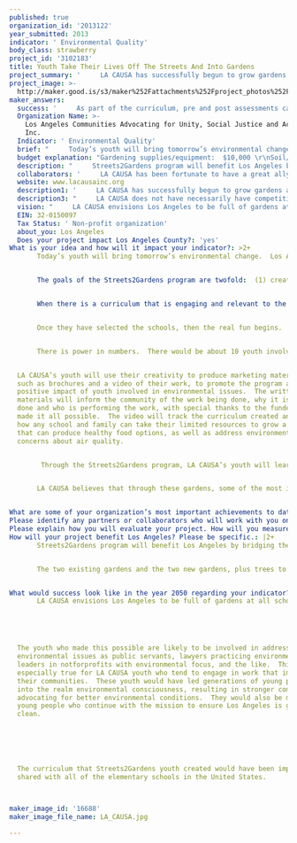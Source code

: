 ```yaml
---
published: true
organization_id: '2013122'
year_submitted: 2013
indicator: ' Environmental Quality'
body_class: strawberry
project_id: '3102183'
title: Youth Take Their Lives Off The Streets And Into Gardens
project_summary: '     LA CAUSA has successfully begun to grow gardens at Humphreys Elementary and Eastman Elementary.  These gardens have served to host mentor/mentee events and has engaged a number of community youth and elementary school children.  Through the California Endowment, LA CAUSA has also helped corner stores in Boyle Heights change their appearance and products to offer healthier foods, including more fruits and vegetables.  The corner stores receiving this attention are those surrounding poor-performing elementary schools in Boyle Heights.  Recently, San Gabriel Conservation Core and LA CAUSA have been discussing a partnership to grow a community farm that would feed families in need of healthier food options.'
project_image: >-
  http://maker.good.is/s3/maker%252Fattachments%252Fproject_photos%252Fimages%252F16688%252Fdisplay%252FLA_CAUSA.jpg=c570x385
maker_answers:
  success: '     As part of the curriculum, pre and post assessments can be given to the elementary school children, as well as the community members who attend the workshops.  These assessments will reflect how much they knew about the benefits of gardens on the environment before working with LA CAUSA and compare it to the knowledge base after attending an educational session or workshop with LA CAUSA.  It will also measure the likelihood of those engaged in the program to remain involved in the future.  We will create a database to track the age of the participants, knowledge before the program and after, and their likelihood to remain involved in some way with improving their environment.  The goal is to have at least 80% of the participants give the program a successful rating.  '
  Organization Name: >-
    Los Angeles Communities Advocating for Unity, Social Justice and Action,
    Inc.
  Indicator: ' Environmental Quality'
  brief: "     Today’s youth will bring tomorrow’s environmental change.  Los Angeles Communities Advocating for Unity, Social Justice and Action, Inc (LA CAUSA) believes that our youth possess the power to bring systemic change to their environments.  Our youth go from the Streets2Gardens.  The Streets2Gardens program will be a stepping stone to establishing a community’s ability to become self-sustainable by growing its own food, as well as addressing the issue of the quality of air, through the engagement of disenfranchised youth at elementary schools.  \r\n     The goals of the Streets2Gardens program are two-fold:  (1) create a curriculum that is engaging to youth and small children in order to encourage participation in growing gardens and trees to improve the environment of impoverished areas; and (2) get different communities in LA County to support green initiatives to improve their environment though planting gardens and trees.  \r\n     When there is a curriculum that is engaging and relevant to the community, the possibilities are endless.  LA CAUSA's youth will create an engaging curriculum for elementary school children in schools the most affected by environmental neglect. LA CAUSA’s youth will also conduct research and determine which elementary schools they wish to approach.  The goal is to select two elementary schools in cities, such as Huntington Park, Highland Park, Rosemead and even as far as Pomona.  These schools will be in addition to two elementary schools which LA CAUSA has already been working with in Los Angeles:  Humphreys Avenue Elementary and Eastman Avenue Elementary School.\r\n     Once they have selected the schools, then the real fun begins.  Alongside the elementary school children, our youth will plant gardens with an array of native Southern California plants, including fruits, vegetables and trees.  As part of the program, our youth, with the assistance of experienced staff, will also educate the elementary school children and the surrounding community about the environmental benefits of growing their own food and planting trees.  They will treat the soil, plant the seeds and trees, harvest the crop, and educate the elementary school children on how they can do the same at home and help the environment, as well as have healthier food options.  The youth will also give workshops to the community about the importance of youth getting involved in environmental issues and share their work at the elementary school gardens.\r\n     There is power in numbers.  There would be about 10 youth involved in this program, broken up into two teams of five and assigned to one of the existing gardens and one of the new gardens.  In addition, our youth will host a minimum of two community workshops, bringing different sections of the County together.  \r\nLA CAUSA’s youth will use their creativity to produce marketing materials, such as brochures and a video of their work, to promote the program and the positive impact of youth involved in environmental issues.  The written materials will inform the community of the work being done, why it is being done and who is performing the work, with special thanks to the funder that made it all possible.  The video will track the curriculum created and show how any school and family can take their limited resources to grow a garden that can produce healthy food options, as well as address environmental concerns about air quality.    \r\n      Through the Streets2Gardens program, LA CAUSA’s youth will learn necessary life skills that will be transferrable to post-secondary education and employment opportunities.  They will be taught to be accountable to their peers and the community by being timely, perform, and work as a team.  Therefore, they will receive compensation in the form of stipends to model after a real-life employment situation.  If they do not meet the requirements of the program, then their pay will suffer.  These necessary life skills will give our youth the ability to establish positive habits that will enhance their level of success in post-secondary education and employment.  In educating the elementary school children and the community about the program, our youth will incorporate how life responsibilities affect the outcome of your efforts.  For instance, if the garden keepers lack responsibility and fail to timely care for plants and trees, the environment suffers.       \r\n     LA CAUSA believes that through these gardens, some of the most impoverished areas of Los Angeles can become self-sustainable and be better equipped to control their environment.  Through the involvement of the program's youth, LA CAUSA seeks to show that when you give youth a sense of purpose, they can be catalysts for change no matter where they come from or what their past looks like.  The youth will give back to the community and engage in environmental activism to improve the same area that is currently being destroyed by poverty and environmental neglect.\r\n"
  budget explanation: "Gardening supplies/equipment:  $10,000 \r\nSoil/Sod/Seeds/plants:  $8,500 \r\nTrees:  $2,500\r\nAuto expense (gas/maint): $4,650\r\nTraining and workshop materials: $4,250 \r\nAdvertising/Brochures: $2,000\r\nConsulting (video editing): $3,000 \r\nComputer/Software expense $3,500 \r\nStipends (10 students): $12,000\r\nProgram Director 100%:  $22,500 \r\nExecutive Director 10%:  $8,500 \r\nAdmin Coordinator 10%: $2,286 \r\nFringe Benefits 22% (PR tax, W/C, Health, PR fees): $7,323\r\nAccounting (10%): $2,820\r\nTelephone/Utilities (5%): $1,260 \r\nRent (5%): $4,911 \r\n\r\nTotal:  $100,000\r\n"
  description: "     Streets2Gardens program will benefit Los Angeles by bridging the gap between different communities on the issue of environmental neglect.  The Streets2Gardens program will create and promote a garden curriculum that can be replicated in any school and individual home.  The program will also show how youth have a tremendous amount of power in changing the circumstances of their communities.  By putting soil, seeds and trees in the hands of our youth, and connecting them with their community in a positive way, they will become catalysts for systemic change in their environments.  Streets2Gardens will begin by getting 10 youth off the streets and into gardens, creating and teaching a garden curriculum that will be engaging and powerful.  Streets2Gardens will get result in different sections of Los Angeles County coming together to discuss how their environment affects them and how the gardens will begin to address a number of health and environmental issues.  \r\n     The two existing gardens and the two new gardens, plus trees to be planted at all four sites, will begin a trend that will result in improved health and air quality in the area.  The gardens will harvest fruits and vegetables that can be eaten by the children at the school and/or their parents.  With the curriculum that is going to be created and shared with the participating schools, the schools can encourage and teach the parents to plant their own fruit and vegetable gardens.  The possibilities are endless.  \r\n"
  collaborators: '     LA CAUSA has been fortunate to have a great ally in San Gabriel Valley Conservation Corp., which has express a interest in creating a partnership to address environmental issues, in particular, the need for the community to become self-sustainable through the cultivation of gardens and farms.  In addition, Humphreys Elementary, Eastman Elementary are current partners in LA CAUSA''s efforts and we look forward to contacting two additional elementary schools to expand the work LA CAUSA has begun.  LA CAUSA will also actively continue looking for opportunities to create partnerships and collaboration with other organizations to further LA CAUSA''s garden ideas.  '
  website: www.lacausainc.org
  description1: '     LA CAUSA has successfully begun to grow gardens at Humphreys Elementary and Eastman Elementary.  These gardens have served to host mentor/mentee events and has engaged a number of community youth and elementary school children.  Through the California Endowment, LA CAUSA has also helped corner stores in Boyle Heights change their appearance and products to offer healthier foods, including more fruits and vegetables.  The corner stores receiving this attention are those surrounding poor-performing elementary schools in Boyle Heights.  Recently, San Gabriel Conservation Core and LA CAUSA have been discussing a partnership to grow a community farm that would feed families in need of healthier food options.'
  description3: "     LA CAUSA does not have necessarily have competition per se.  Yes, the state has garden programs for elementary schools.  However, those monies are often tied to strict state requirements and often does not allow creativity and true communal engagement to take place. With Streets2Gardens, everyone possible can be involved, including children, school staff, parents, community leaders, the list goes on.  More importantly, it is a program lead by youth and supported by staff.  Most programs are led by staff and the youth are simply participants.  \r\n     Other organizations that do similar work are allies, such as San Gabriel Valley Conservation Corp. They have a great program cultivating a community farm, which LA CAUSA is interested in replicating in other parts of the County, alongside them.  Forming partnerships is ideal and something LA CAUSA is very interested in pursuing.    \r\n"
  vision: "     LA CAUSA envisions Los Angeles to be full of gardens at all schools and homes.  The schools and homes would provide healthy food options to the community, thus realizing true self-sustainability.  It follows that the air quality would have improved given the increased presence of plants and trees in the communities.  Los Angeles would look green with rich reds, oranges, and yellows, to name a few colors, with crisp wind blowing.   \r\n\r\nThe youth who made this possible are likely to be involved in address environmental issues as public servants, lawyers practicing environmental law, leaders in not-for-profits with environmental focus, and the like.  This is especially true for LA CAUSA youth who tend to engage in work that improve their communities.  These youth would have led generations of young people into the realm environmental consciousness, resulting in stronger communities advocating for better environmental conditions.  They would also be mentoring young people who continue with the mission to ensure Los Angeles is green and clean.   \r\n\r\nThe curriculum that Streets2Gardens youth created would have been improved and shared with all of the elementary schools in the United States.\r\n"
  EIN: 32-0150097
  Tax Status: ' Non-profit organization'
  about_you: Los Angeles
  Does your project impact Los Angeles County?: 'yes'
What is your idea and how will it impact your indicator?: >2+
       Today’s youth will bring tomorrow’s environmental change.  Los Angeles Communities Advocating for Unity, Social Justice and Action, Inc (LA CAUSA) believes that our youth possess the power to bring systemic change to their environments.  Our youth go from the Streets2Gardens.  The Streets2Gardens program will be a stepping stone to establishing a community’s ability to become selfsustainable by growing its own food, as well as addressing the issue of the quality of air, through the engagement of disenfranchised youth at elementary schools.  


       The goals of the Streets2Gardens program are twofold:  (1) create a curriculum that is engaging to youth and small children in order to encourage participation in growing gardens and trees to improve the environment of impoverished areas; and (2) get different communities in LA County to support green initiatives to improve their environment though planting gardens and trees.  


       When there is a curriculum that is engaging and relevant to the community, the possibilities are endless.  LA CAUSA's youth will create an engaging curriculum for elementary school children in schools the most affected by environmental neglect. LA CAUSA’s youth will also conduct research and determine which elementary schools they wish to approach.  The goal is to select two elementary schools in cities, such as Huntington Park, Highland Park, Rosemead and even as far as Pomona.  These schools will be in addition to two elementary schools which LA CAUSA has already been working with in Los Angeles:  Humphreys Avenue Elementary and Eastman Avenue Elementary School.


       Once they have selected the schools, then the real fun begins.  Alongside the elementary school children, our youth will plant gardens with an array of native Southern California plants, including fruits, vegetables and trees.  As part of the program, our youth, with the assistance of experienced staff, will also educate the elementary school children and the surrounding community about the environmental benefits of growing their own food and planting trees.  They will treat the soil, plant the seeds and trees, harvest the crop, and educate the elementary school children on how they can do the same at home and help the environment, as well as have healthier food options.  The youth will also give workshops to the community about the importance of youth getting involved in environmental issues and share their work at the elementary school gardens.


       There is power in numbers.  There would be about 10 youth involved in this program, broken up into two teams of five and assigned to one of the existing gardens and one of the new gardens.  In addition, our youth will host a minimum of two community workshops, bringing different sections of the County together.  


  LA CAUSA’s youth will use their creativity to produce marketing materials,
  such as brochures and a video of their work, to promote the program and the
  positive impact of youth involved in environmental issues.  The written
  materials will inform the community of the work being done, why it is being
  done and who is performing the work, with special thanks to the funder that
  made it all possible.  The video will track the curriculum created and show
  how any school and family can take their limited resources to grow a garden
  that can produce healthy food options, as well as address environmental
  concerns about air quality.    


        Through the Streets2Gardens program, LA CAUSA’s youth will learn necessary life skills that will be transferrable to postsecondary education and employment opportunities.  They will be taught to be accountable to their peers and the community by being timely, perform, and work as a team.  Therefore, they will receive compensation in the form of stipends to model after a reallife employment situation.  If they do not meet the requirements of the program, then their pay will suffer.  These necessary life skills will give our youth the ability to establish positive habits that will enhance their level of success in postsecondary education and employment.  In educating the elementary school children and the community about the program, our youth will incorporate how life responsibilities affect the outcome of your efforts.  For instance, if the garden keepers lack responsibility and fail to timely care for plants and trees, the environment suffers.       


       LA CAUSA believes that through these gardens, some of the most impoverished areas of Los Angeles can become selfsustainable and be better equipped to control their environment.  Through the involvement of the program's youth, LA CAUSA seeks to show that when you give youth a sense of purpose, they can be catalysts for change no matter where they come from or what their past looks like.  The youth will give back to the community and engage in environmental activism to improve the same area that is currently being destroyed by poverty and environmental neglect.


What are some of your organization’s most important achievements to date?: '     LA CAUSA has successfully begun to grow gardens at Humphreys Elementary and Eastman Elementary.  These gardens have served to host mentor/mentee events and has engaged a number of community youth and elementary school children.  Through the California Endowment, LA CAUSA has also helped corner stores in Boyle Heights change their appearance and products to offer healthier foods, including more fruits and vegetables.  The corner stores receiving this attention are those surrounding poorperforming elementary schools in Boyle Heights.  Recently, San Gabriel Conservation Core and LA CAUSA have been discussing a partnership to grow a community farm that would feed families in need of healthier food options.'
Please identify any partners or collaborators who will work with you on this project.: '     LA CAUSA has been fortunate to have a great ally in San Gabriel Valley Conservation Corp., which has express a interest in creating a partnership to address environmental issues, in particular, the need for the community to become selfsustainable through the cultivation of gardens and farms.  In addition, Humphreys Elementary, Eastman Elementary are current partners in LA CAUSA''s efforts and we look forward to contacting two additional elementary schools to expand the work LA CAUSA has begun.  LA CAUSA will also actively continue looking for opportunities to create partnerships and collaboration with other organizations to further LA CAUSA''s garden ideas.  '
Please explain how you will evaluate your project. How will you measure success?: '     As part of the curriculum, pre and post assessments can be given to the elementary school children, as well as the community members who attend the workshops.  These assessments will reflect how much they knew about the benefits of gardens on the environment before working with LA CAUSA and compare it to the knowledge base after attending an educational session or workshop with LA CAUSA.  It will also measure the likelihood of those engaged in the program to remain involved in the future.  We will create a database to track the age of the participants, knowledge before the program and after, and their likelihood to remain involved in some way with improving their environment.  The goal is to have at least 80% of the participants give the program a successful rating.  '
How will your project benefit Los Angeles? Please be specific.: |2+
       Streets2Gardens program will benefit Los Angeles by bridging the gap between different communities on the issue of environmental neglect.  The Streets2Gardens program will create and promote a garden curriculum that can be replicated in any school and individual home.  The program will also show how youth have a tremendous amount of power in changing the circumstances of their communities.  By putting soil, seeds and trees in the hands of our youth, and connecting them with their community in a positive way, they will become catalysts for systemic change in their environments.  Streets2Gardens will begin by getting 10 youth off the streets and into gardens, creating and teaching a garden curriculum that will be engaging and powerful.  Streets2Gardens will get result in different sections of Los Angeles County coming together to discuss how their environment affects them and how the gardens will begin to address a number of health and environmental issues.  


       The two existing gardens and the two new gardens, plus trees to be planted at all four sites, will begin a trend that will result in improved health and air quality in the area.  The gardens will harvest fruits and vegetables that can be eaten by the children at the school and/or their parents.  With the curriculum that is going to be created and shared with the participating schools, the schools can encourage and teach the parents to plant their own fruit and vegetable gardens.  The possibilities are endless.  


What would success look like in the year 2050 regarding your indicator?: >2+
       LA CAUSA envisions Los Angeles to be full of gardens at all schools and homes.  The schools and homes would provide healthy food options to the community, thus realizing true selfsustainability.  It follows that the air quality would have improved given the increased presence of plants and trees in the communities.  Los Angeles would look green with rich reds, oranges, and yellows, to name a few colors, with crisp wind blowing.   





  The youth who made this possible are likely to be involved in address
  environmental issues as public servants, lawyers practicing environmental law,
  leaders in notforprofits with environmental focus, and the like.  This is
  especially true for LA CAUSA youth who tend to engage in work that improve
  their communities.  These youth would have led generations of young people
  into the realm environmental consciousness, resulting in stronger communities
  advocating for better environmental conditions.  They would also be mentoring
  young people who continue with the mission to ensure Los Angeles is green and
  clean.   






  The curriculum that Streets2Gardens youth created would have been improved and
  shared with all of the elementary schools in the United States.



maker_image_id: '16688'
maker_image_file_name: LA_CAUSA.jpg

---
```

